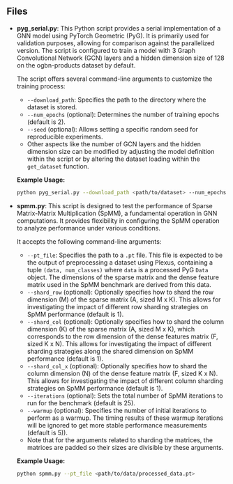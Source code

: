 ## Files

-   **pyg_serial.py**: This Python script provides a serial implementation of a GNN model using PyTorch Geometric (PyG). It is primarily used for validation purposes, allowing for comparison against the parallelized version. The script is configured to train a model with 3 Graph Convolutional Network (GCN) layers and a hidden dimension size of 128 on the ogbn-products dataset by default.

    The script offers several command-line arguments to customize the training process:
    -   `--download_path`: Specifies the path to the directory where the dataset is stored.
    -   `--num_epochs` (optional): Determines the number of training epochs (default is 2).
    -   `--seed` (optional): Allows setting a specific random seed for reproducible experiments.
    -   Other aspects like the number of GCN layers and the hidden dimension size can be modified by adjusting the model definition within the script or by altering the dataset loading within the `get_dataset` function.

    **Example Usage:**
    ```bash
    python pyg_serial.py --download_path <path/to/dataset> --num_epochs 10
    ```

-   **spmm.py**: This script is designed to test the performance of Sparse Matrix-Matrix Multiplication (SpMM), a fundamental operation in GNN computations. It provides flexibility in configuring the SpMM operation to analyze performance under various conditions.

    It accepts the following command-line arguments:
    -   `--pt_file`: Specifies the path to a `.pt` file. This file is expected to be the output of preprocessing a dataset using Plexus, containing a tuple `(data, num_classes)` where `data` is a processed PyG `Data` object. The dimensions of the sparse matrix and the dense feature matrix used in the SpMM benchmark are derived from this data.
    -   `--shard_row` (optional): Optionally specifies how to shard the row dimension (M) of the sparse matrix (A, sized M x K). This allows for investigating the impact of different row sharding strategies on SpMM performance (default is 1).
    -   `--shard_col` (optional): Optionally specifies how to shard the column dimension (K) of the sparse matrix (A, sized M x K), which corresponds to the row dimension of the dense features matrix (F, sized K x N). This allows for investigating the impact of different sharding strategies along the shared dimension on SpMM performance (default is 1).
    -   `--shard_col_x` (optional): Optionally specifies how to shard the column dimension (N) of the dense feature matrix (F, sized K x N). This allows for investigating the impact of different column sharding strategies on SpMM performance (default is 1).
    -   `--iterations` (optional): Sets the total number of SpMM iterations to run for the benchmark (default is 25). 
    -   `--warmup` (optional): Specifies the number of initial iterations to perform as a warmup. The timing results of these warmup iterations will be ignored to get more stable performance measurements (default is 5)).
    - Note that for the arguments related to sharding the matrices, the matrices are padded so their sizes are divisible by these arguments.

    **Example Usage:**
    ```bash
    python spmm.py --pt_file <path/to/data/processed_data.pt>
    ```
